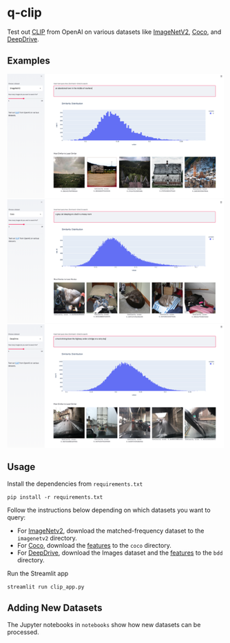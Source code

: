 # q-clip

Test out [CLIP](https://openai.com/blog/clip) from OpenAI on various datasets like [ImageNetV2](https://imagenetv2.org/), [Coco](https://cocodataset.org/), and [DeepDrive](https://bdd-data.berkeley.edu/). 

## Examples

![Searching ImageNetV2 for an abandoned town](examples/town.png)
![Searching Coco for a grey cat](examples/grey_cat.png)
![Searching DeepDrive for a truck on a highway](examples/truck.png)

## Usage

Install the dependencies from `requirements.txt`

```
pip install -r requirements.txt 
```

Follow the instructions below depending on which datasets you want to query:
* For [ImageNetv2](https://imagenetv2.org/), download the matched-frequency dataset to the `imagenetv2` directory. 
* For [Coco](https://cocodataset.org/), download the [features](https://cmu.app.box.com/s/t6fbkyfb7j28yhts9zg8ugbwo57aotos) to the `coco` directory.
* For [DeepDrive](https://bdd-data.berkeley.edu/), download the Images dataset and the [features](https://cmu.box.com/s/m39dgck0ie1ebuq7hozpy64m67t15udb) to the `bdd` directory. 

Run the Streamlit app

```
streamlit run clip_app.py
```

## Adding New Datasets

The Jupyter notebooks in `notebooks` show how new datasets can be processed. 
